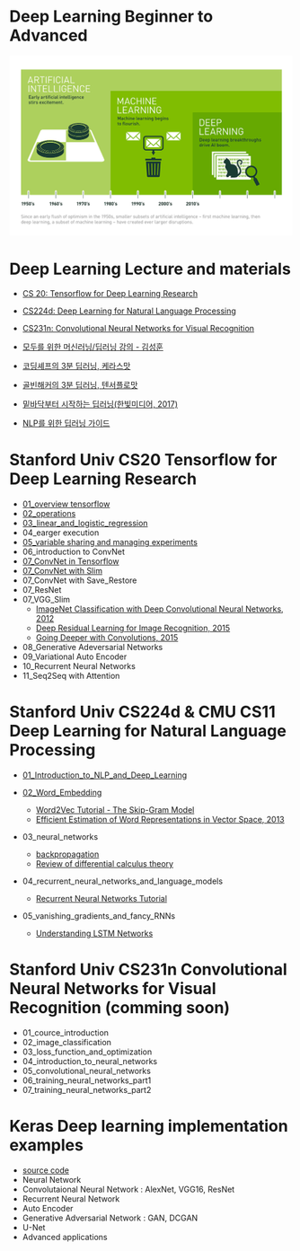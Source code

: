 # Deep Learning Beginner to Advanced

![alt text](/image/Deep_Learning.png "cover_image")


# Deep Learning Lecture and materials

- [CS 20: Tensorflow for Deep Learning Research](https://web.stanford.edu/class/cs20si/)

- [CS224d: Deep Learning for Natural Language Processing](http://cs224d.stanford.edu/syllabus.html)

- [CS231n: Convolutional Neural Networks for Visual Recognition](http://cs231n.stanford.edu/syllabus.html)

- [모두를 위한 머신러닝/딥러닝 강의 - 김성훈](https://www.youtube.com/watch?v=BS6O0zOGX4E&list=PLlMkM4tgfjnLSOjrEJN31gZATbcj_MpUm&index=1)

- [코딩셰프의 3분 딥러닝, 케라스맛](https://github.com/jskDr/keraspp)

- [골빈해커의 3분 딥러닝, 텐서플로맛](https://github.com/golbin/TensorFlow-Tutorials)

- [밑바닥부터 시작하는 딥러닝(한빛미디어, 2017)](https://github.com/WegraLee/deep-learning-from-scratch)

- [NLP를 위한 딥러닝 가이드](http://docs.likejazz.com/deep-learning-for-nlp/)



# Stanford Univ CS20 Tensorflow for Deep Learning Research

- [01_overview tensorflow](/CS20_Tensorflow_for_Deep_learning_Research/01_overview_tensorflow.ipynb)
- [02_operations](/CS20_Tensorflow_for_Deep_learning_Research/02_operations.ipynb)
- [03_linear_and_logistic_regression](/CS20_Tensorflow_for_Deep_learning_Research/03_regressions.ipynb)
- 04_earger execution
- [05_variable sharing and managing experiments](/CS20_Tensorflow_for_Deep_learning_Research/05_managing_experiment.ipynb)
- 06_introduction to ConvNet
- [07_ConvNet in Tensorflow](/CS20_Tensorflow_for_Deep_learning_Research/07_01_Covnets_in_tensorflow.ipynb)
- [07_ConvNet with Slim](/CS20_Tensorflow_for_Deep_learning_Research/07_02_CNN_with_Slimn.ipynb)
- 07_ConvNet with Save_Restore
- 07_ResNet
- 07_VGG_Slim
    -  [ImageNet Classification with Deep Convolutional
Neural Networks, 2012](https://papers.nips.cc/paper/4824-imagenet-classification-with-deep-convolutional-neural-networks.pdf)
    -  [Deep Residual Learning for Image Recognition, 2015](https://arxiv.org/pdf/1512.03385.pdf)
    -  [Going Deeper with Convolutions, 2015](https://www.cs.unc.edu/~wliu/papers/GoogLeNet.pdf)    
- 08_Generative Adeversarial Networks
- 09_Variational Auto Encoder
- 10_Recurrent Neural Networks
- 11_Seq2Seq with Attention



# Stanford Univ CS224d  & CMU CS11 Deep Learning for Natural Language Processing

- [01_Introduction_to_NLP_and_Deep_Learning](/CS224_NLP_with_Deep_Learning/01_Introduction_to_NLP_and_Deep_Learning)
- [02_Word_Embedding](/CS224_NLP_with_Deep_Learning/02_word_vectors)

    - [Word2Vec Tutorial - The Skip-Gram Model](http://mccormickml.com/2016/04/19/word2vec-tutorial-the-skip-gram-model/)
    - [Efficient Estimation of Word Representations in
Vector Space, 2013](http://arxiv.org/pdf/1301.3781.pdf)

- 03_neural_networks
    - [backpropagation](http://cs231n.github.io/optimization-2/)
    - [Review of differential calculus theory](http://web.stanford.edu/class/cs224n/readings/review-differential-calculus.pdf)
- 04_recurrent_neural_networks_and_language_models
    - [Recurrent Neural Networks Tutorial](http://www.wildml.com/2015/09/recurrent-neural-networks-tutorial-part-1-introduction-to-rnns/)
- 05_vanishing_gradients_and_fancy_RNNs
    - [Understanding LSTM Networks](http://colah.github.io/posts/2015-08-Understanding-LSTMs/)

# Stanford Univ CS231n  Convolutional Neural Networks for Visual Recognition (comming soon)

- 01_cource_introduction
- 02_image_classification
- 03_loss_function_and_optimization
- 04_introduction_to_neural_networks
- 05_convolutional_neural_networks
- 06_training_neural_networks_part1
- 07_training_neural_networks_part2




# Keras Deep learning implementation examples

- [source code](/keras)
- Neural Network
- Convolutaional Neural Network : AlexNet, VGG16, ResNet
- Recurrent Neural Network
- Auto Encoder
- Generative Adversarial Network : GAN, DCGAN
- U-Net
- Advanced applications
